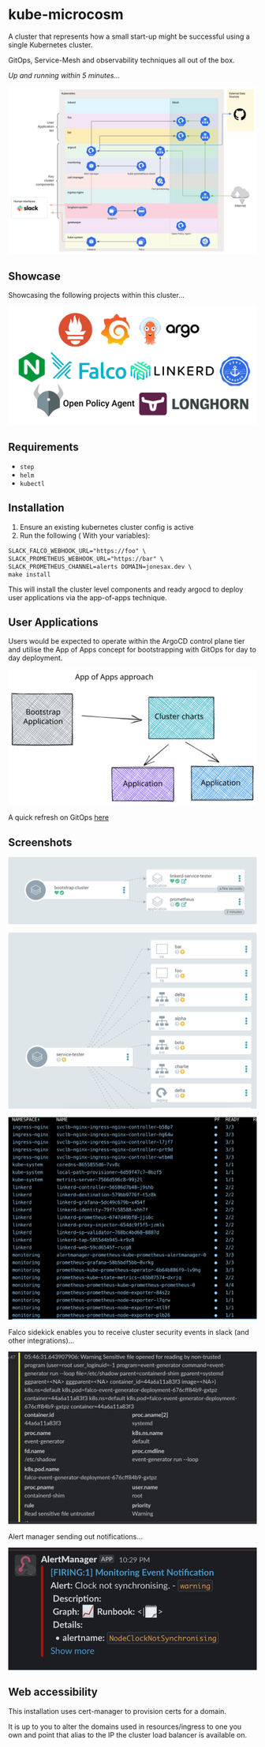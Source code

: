 # kube-microcosm

A cluster that represents how a small start-up might be successful using a single Kubernetes cluster.

GitOps, Service-Mesh and observability techniques all out of the box.

_Up and running within 5 minutes..._

![](images/diagram.svg)

## Showcase

Showcasing the following projects within this cluster...

![](images/projects.png)

## Requirements 

- `step` 
- `helm` 
- `kubectl`


## Installation


1. Ensure an existing kubernetes cluster config is active
2. Run the following ( With your variables): 

```
SLACK_FALCO_WEBHOOK_URL="https://foo" \
SLACK_PROMETHEUS_WEBHOOK_URL="https://bar" \
SLACK_PROMETHEUS_CHANNEL=alerts DOMAIN=jonesax.dev \
make install
```

This will install the cluster level components and ready argocd to deploy user applications via the app-of-apps technique.

## User Applications

Users would be expected to operate within the ArgoCD control plane tier and utilise the App of Apps concept for bootstrapping with GitOps for day to day deployment.

![](images/apps.svg)

A quick refresh on GitOps [here](https://www.weave.works/technologies/gitops/)


## Screenshots

![](images/1.png)

![](images/2.png)

![](images/3.png)

Falco sidekick enables you to receive cluster security events in slack (and other integrations)...

![](images/falco.png)

Alert manager sending out notifications...

![](images/am.png)


## Web accessibility

This installation uses cert-manager to provision certs for a domain.

It is up to you to alter the domains used in resources/ingress to one you own and point that alias to the IP the cluster load balancer is available on.

